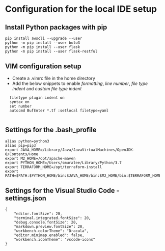 # Configuration for the local IDE setup

## Install Python packages with pip

```
pip install awscli --upgrade --user
python -m pip install --user boto3
python -m pip install --user flask
python -m pip install --user flask-restful

```

## VIM configuration setup
* Create a .vimrc file in the home directory
* Add the below snippets to enable *formatting*, *line number*, *file type indent* and *custom file type indent*
```
  filetype plugin indent on
  syntax on
  set number
  autocmd BufEnter *.tf :setlocal filetype=yaml
  
```

## Settings for the .bash_profile
```
alias python=python3
alias pip=pip3
export JAVA_HOME=/Library/Java/JavaVirtualMachines/OpenJDK-8/Contents/Home
export M2_HOME=/opt/apache-maven
export PYTHON_HOME=/Users/smuralee/Library/Python/3.7
export TERRAFORM_HOME=/opt/terraform-install
export PATH=$PATH:$PYTHON_HOME/bin:$JAVA_HOME/bin:$M2_HOME/bin:$TERRAFORM_HOME

```

## Settings for the Visual Studio Code - settings.json

```
{
    "editor.fontSize": 20,
    "terminal.integrated.fontSize": 20,
    "debug.console.fontSize": 20,
    "markdown.preview.fontSize": 20,
    "workbench.colorTheme": "Dracula",
    "editor.minimap.enabled": false,
    "workbench.iconTheme": "vscode-icons"
}

```
